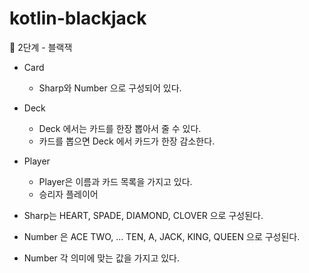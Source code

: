 # kotlin-blackjack

🚀 2단계 - 블랙잭

- Card
    - Sharp와 Number 으로 구성되어 있다.

- Deck
    - Deck 에서는 카드를 한장 뽑아서 줄 수 있다.
    - 카드를 뽑으면 Deck 에서 카드가 한장 감소한다.

- Player
    - Player은 이름과 카드 목록을 가지고 있다.
    - 승리자 플레이어

- Sharp는 HEART, SPADE, DIAMOND, CLOVER 으로 구성된다.
- Number 은 ACE TWO, ... TEN, A, JACK, KING, QUEEN 으로 구성된다.
- Number 각 의미에 맞는 값을 가지고 있다.
